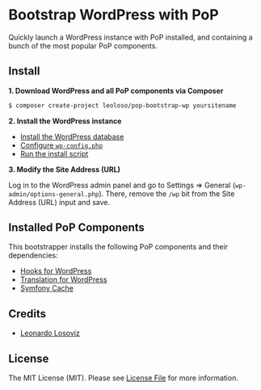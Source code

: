 # Bootstrap WordPress with PoP

Quickly launch a WordPress instance with PoP installed, and containing a bunch of the most popular PoP components.

## Install

**1. Download WordPress and all PoP components via Composer**

```bash
$ composer create-project leoloso/pop-bootstrap-wp yoursitename
```

**2. Install the WordPress instance**

- [Install the WordPress database](https://wordpress.org/support/article/how-to-install-wordpress/#step-2-create-the-database-and-a-user)
- [Configure `wp-config.php`](https://wordpress.org/support/article/how-to-install-wordpress/#step-3-set-up-wp-config-php)
- [Run the install script](https://wordpress.org/support/article/how-to-install-wordpress/#step-5-run-the-install-script)

**3. Modify the Site Address (URL)**

Log in to the WordPress admin panel and go to Settings => General (`wp-admin/options-general.php`). There, remove the `/wp` bit from the Site Address (URL) input and save.

## Installed PoP Components

This bootstrapper installs the following PoP components and their dependencies:

- [Hooks for WordPress](https://github.com/getpop/hooks-wp)
- [Translation for WordPress](https://github.com/getpop/translation-wp)
- [Symfony Cache](https://github.com/getpop/cache-symfony)

## Credits

- [Leonardo Losoviz][link-author]

## License

The MIT License (MIT). Please see [License File](LICENSE.md) for more information.

[link-author]: https://github.com/leoloso
